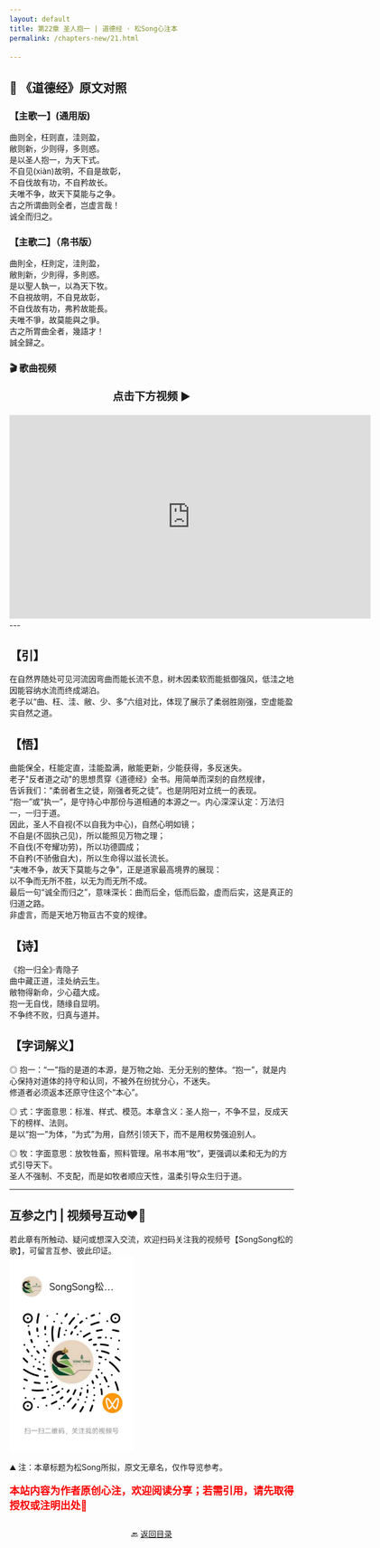 ```yaml
---
layout: default
title: 第22章 圣人抱一 | 道德经 · 松Song心注本
permalink: /chapters-new/21.html

---
```


## 📜 《道德经》原文对照
### 【主歌一】(通用版)
曲则全，枉则直，洼则盈， <br>
敝则新，少则得，多则惑。<br>
是以圣人抱一，为天下式。<br>
不自见(xiàn)故明，不自是故彰，<br>
不自伐故有功，不自矜故长。<br>
夫唯不争，故天下莫能与之争。<br>
古之所谓曲则全者，岂虚言哉！<br>
诚全而归之。

### 【主歌二】（帛书版）
曲則全，枉則定，洼則盈，<br>
敝則新，少則得，多則惑。<br>
是以聖人執一，以為天下牧。<br>
不自視故明，不自見故彰，<br>
不自伐故有功，弗矜故能長。<br>
夫唯不爭，故莫能與之爭。<br>
古之所胃曲全者，幾語才！<br>
誠全歸之。<br>

### 🎬 歌曲视频
<p style="text-align:center; font-size:1.2rem; font-weight:bold;">
  点击下方视频 ▶️
</p>

<iframe
  src="https://streamable.com/e/hfgoaa"
  width="640"
  height="360"
  frameborder="0"
  allowfullscreen
  loading="lazy">
</iframe>
---

## 【引】
在自然界随处可见河流因弯曲而能长流不息，树木因柔软而能抵御强风，低洼之地因能容纳水流而终成湖泊。<br>
老子以“曲、枉、洼、敝、少、多”六组对比，体现了展示了柔弱胜刚强，空虚能盈实自然之道。<br>

## 【悟】
曲能保全，枉能定直，洼能盈满，敝能更新，少能获得，多反迷失。<br>
老子"反者道之动"的思想贯穿《道德经》全书。用简单而深刻的自然规律，<br>
告诉我们：“柔弱者生之徒，刚强者死之徒”。也是阴阳对立统一的表现。<br>
“抱一”或“执一”，是守持心中那份与道相通的本源之一。内心深深认定：万法归一，一归于道。<br>
因此，圣人不自视(不以自我为中心)，自然心明如镜；<br>
不自是(不固执己见)，所以能照见万物之理；<br>
不自伐(不夸耀功劳)，所以功德圆成；<br>
不自矜(不骄傲自大)，所以生命得以滋长流长。<br>
“夫唯不争，故天下莫能与之争”，正是道家最高境界的展现：<br>
以不争而无所不胜，以无为而无所不成。<br>
最后一句“诚全而归之”，意味深长：曲而后全，低而后盈，虚而后实，这是真正的归道之路。<br>
非虚言，而是天地万物亘古不变的规律。<br>

## 【诗】
《抱一归全》·青隐子<br>
曲中藏正道，洼处纳云生。<br>
敝物得新命，少心蕴大成。<br>
抱一无自伐，随缘自显明。<br>
不争终不败，归真与道并。<br>

## 【字词解义】

◎ 抱一：“一”指的是道的本源，是万物之始、无分无别的整体。“抱一”，就是内心保持对道体的持守和认同，不被外在纷扰分心，不迷失。<br>
   修道者必须返本还原守住这个“本心”。<br>

◎ 式：字面意思：标准、样式、模范。本章含义：圣人抱一，不争不显，反成天下的榜样、法则。<br>
   是以“抱一”为体，“为式”为用，自然引领天下，而不是用权势强迫别人。<br>

◎ 牧：字面意思：放牧牲畜，照料管理。帛书本用“牧”，更强调以柔和无为的方式引导天下。<br>
   圣人不强制、不支配，而是如牧者顺应天性，温柔引导众生归于道。<br>

---

##  互参之门 | 视频号互动❤️🤝

若此章有所触动、疑问或想深入交流，欢迎扫码关注我的视频号【SongSong松的歌】，可留言互参、彼此印证。<br>
<img src="../img/qrcode_songsong.jpg" alt="扫码进入视频号" width="220">

⛰️ 注：本章标题为松Song所拟，原文无章名，仅作导览参考。<br>
<p style="color:red; font-size:18px; font-weight:bold;">
本站内容为作者原创心注，欢迎阅读分享；若需引用，请先取得授权或注明出处🙏
</p>

<p style="text-align:center; margin-top:2em;">
  🔙 <a href="{{ '/' | relative_url }}#catalog">返回目录</a>
</p>



